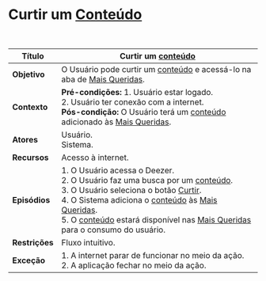# Curtir um [Conteúdo](/modelagem/lexico#conteudo)
<br />

|Título|Curtir um [conteúdo](/modelagem/lexico#conteudo)|
|----------|------------- |
|**Objetivo**|O Usuário pode curtir um [conteúdo](/modelagem/lexico#conteudo) e acessá-lo na aba de [Mais Queridas](/modelagem/lexico#mais-queridas).|
|**Contexto**|**Pré-condições:** 1. Usuário estar logado.<br>2. Usuário ter conexão com a internet. <br/>**Pós-condição:** O Usuário terá um [conteúdo](/modelagem/lexico#conteudo) adicionado às [Mais Queridas](/modelagem/lexico#mais-queridas).|
|**Atores**|Usuário.<br>Sistema.|
|**Recursos**|Acesso à internet.|
|**Episódios**|1. O Usuário acessa o Deezer.<br />2. O Usuário faz uma busca por um [conteúdo](/modelagem/lexico#conteudo).<br />3. O Usuário seleciona o botão [Curtir](/modelagem/lexico#curtir).<br />4. O Sistema adiciona o [conteúdo](/modelagem/lexico#conteudo) às [Mais Queridas](/modelagem/lexico#mais-queridas).<br />5. O [conteúdo](/modelagem/lexico#conteudo) estará disponível nas [Mais Queridas](/modelagem/lexico#mais-queridas) para o consumo do usuário.|
|**Restrições**|Fluxo intuitivo.|
|**Exceção**|1. A internet parar de funcionar no meio da ação.<br /> 2. A aplicação fechar no meio da ação.|
